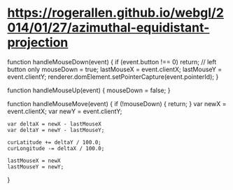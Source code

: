 # https://rogerallen.github.io/webgl/2014/01/27/azimuthal-equidistant-projection

function handleMouseDown(event) {
    if (event.button !== 0) return; // left button only
    mouseDown = true;
    lastMouseX = event.clientX;
    lastMouseY = event.clientY;
    renderer.domElement.setPointerCapture(event.pointerId);
}

function handleMouseUp(event) {
    mouseDown = false;
}

function handleMouseMove(event) {
    if (!mouseDown) {
        return;
    }
    var newX = event.clientX;
    var newY = event.clientY;

    var deltaX = newX - lastMouseX
    var deltaY = newY - lastMouseY;

    curLatitude += deltaY / 100.0;
    curLongitude -= deltaX / 100.0;

    lastMouseX = newX
    lastMouseY = newY;
}
